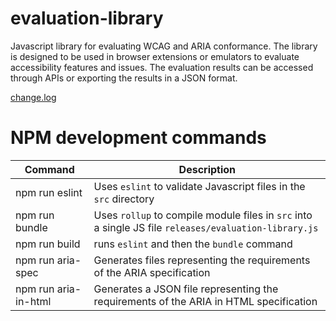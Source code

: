 # evaluation-library
Javascript library for evaluating WCAG and ARIA conformance.  The library is designed to be used in browser extensions or emulators to evaluate accessibility features and issues.  The evaluation results can be accessed through APIs or exporting the results in a JSON format.

[change.log](openajax_a11y/release-notes.md)

# NPM development commands

| Command         | Description |
| --------------- | ----------- |
| npm run eslint  | Uses `eslint` to validate Javascript files in the `src` directory |
| npm run bundle  | Uses `rollup` to compile module files in `src` into a single JS file `releases/evaluation-library.js` |        |
| npm run build   | runs `eslint` and then the `bundle` command   |
| npm run aria-spec   | Generates files representing the requirements of the ARIA specification   |
| npm run aria-in-html   | Generates a JSON file representing the requirements of the ARIA in HTML specification   |


